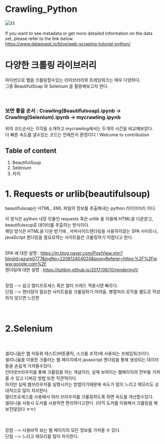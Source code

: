 #  Crawling_Python
![zz](https://cdn.inflearn.com/wp-content/uploads/python_crawler.jpg) </br></br>
If you want to see metadata or get more detailed information on the data set, please refer to the link below.</br>
<https://www.dataquest.io/blog/web-scraping-tutorial-python/>
 
# 다양한 크롤링 라이브러리
파이썬으로 웹을 크롤링할수있는 라이브러리와 프레임워크는 매우 다양하다.</br>
그중 BeautifulSoap 와 Selenium 을 활용해보고자 한다.</br></br></br>

### 보면 좋을 순서 : Crawling(Beautifulsoap).ipynb -> Crawling(Selenium).ipynb -> mycrawling.ipynb 
위의 코드순서는 각각을 소개하고 mycrawling에서는 두개의 시간을 비교해보았다. </br>
더 빠른 속도를 낼수있는 코드는 언제든지 환영이다 ! Welcome to contribution
 ## Table of content
 
1. BeautifulSoup
2. Selenium
3. 차이
# 1. Requests or urlib(beautifulsoup)

beautifulsoap는 HTML, XML 파일의 정보를 추출해내는 python 라이브러리 이다.</br>

이 방식은 python 내장 모듈인 requests 혹은 urllib 을 이용해 HTML을 다운받고, beautifulsoup로 데이터를 추출하는 방식이다.</br>
해당 방식은 HTML을 다운 받기에 , 서버사이드렌더링을 사용하지않는 SPA 사이트나, javaScript 렌더링을 필요로하는 사이트들은 크롤링하기 어렵다고 한다.</br></br>


SPA 에 대한 설명 : https://m.blog.naver.com/PostView.nhn?blogId=azure0777&logNo=220812404024&proxyReferer=https:%2F%2Fwww.google.com%2F</br>
렌더링에 대한 설명 : https://tuhbm.github.io/2017/08/10/rendering1/</br></br>

장점 --> 쉽고 멀티프로세스 혹은 멀티 쓰레드 적용시엔 빠르다.</br>
단점 --> 렌더링이 필요한 사이트들을 크롤링하기 어려움. 병렬처리 로직을 별도로 작성하지 않으면 느린편</br>
</br></br>

# 2.Selenium
</br></br>
셀리니움은 웹 자동화 테스트(버튼클릭, 스크롤 조작)에 사용되는 프레임워크이다.</br>
셀리니움을 이용한 크롤러는 웹 페이지에서 javascript 렌더링을 통해 생성되는 데이터들을 손쉽게 가져올수있다.</br>
인터넷브라우저를 통해 크롤링을 하는 개념이라, 실제 보여지는 웹페이지의 전부를 가져올 수 있고 디버깅 방법 또한 직관적이다.</br>
하지만 실제 웹브라우저를 실행시키는 방법이기때문에 속도가 많이 느리고 메모리도 상대적으로 많이 차지한다.</br>
멀티프로세스를 사용해서 여러 브라우저를 크롤링하도록 하면 속도를 개선할수있다.</br>
셀리니움 사용시 도커를 사용하면 편리하다고한다. (아직 도커를 이용해서 크롤링을 해보진않았다 ㅠㅠ)</br>

</br></br>
장점 --> 사용바작 보는 웹 페이지의 모든 정보를 가져올 수 있다.</br>
단점 --> 느리고 메모리를 많이 차지한다.
